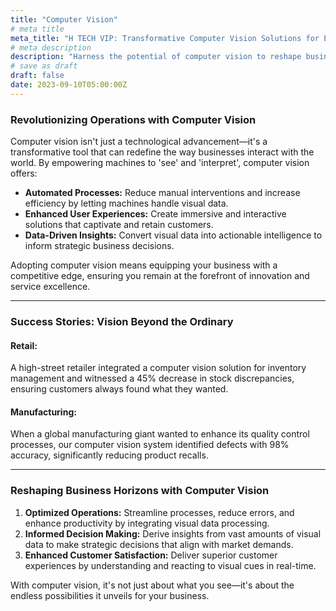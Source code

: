 ```yaml
---
title: "Computer Vision"
# meta title
meta_title: "H TECH VIP: Transformative Computer Vision Solutions for Enterprises"
# meta description
description: "Harness the potential of computer vision to reshape business operations, enhance user experiences, and unlock new growth avenues."
# save as draft
draft: false
date: 2023-09-10T05:00:00Z
---
```


### Revolutionizing Operations with Computer Vision

Computer vision isn't just a technological advancement—it's a transformative tool that can redefine the way businesses interact with the world. By empowering machines to 'see' and 'interpret', computer vision offers:

- **Automated Processes:** Reduce manual interventions and increase efficiency by letting machines handle visual data.
- **Enhanced User Experiences:** Create immersive and interactive solutions that captivate and retain customers.
- **Data-Driven Insights:** Convert visual data into actionable intelligence to inform strategic business decisions.

Adopting computer vision means equipping your business with a competitive edge, ensuring you remain at the forefront of innovation and service excellence.

---

### Success Stories: Vision Beyond the Ordinary

#### Retail:
A high-street retailer integrated a computer vision solution for inventory management and witnessed a 45% decrease in stock discrepancies, ensuring customers always found what they wanted.

#### Manufacturing:
When a global manufacturing giant wanted to enhance its quality control processes, our computer vision system identified defects with 98% accuracy, significantly reducing product recalls.

---

### Reshaping Business Horizons with Computer Vision

1. **Optimized Operations:** Streamline processes, reduce errors, and enhance productivity by integrating visual data processing.
2. **Informed Decision Making:** Derive insights from vast amounts of visual data to make strategic decisions that align with market demands.
3. **Enhanced Customer Satisfaction:** Deliver superior customer experiences by understanding and reacting to visual cues in real-time.

With computer vision, it's not just about what you see—it's about the endless possibilities it unveils for your business.

